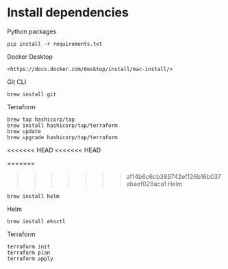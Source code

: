 # Install dependencies

Python packages

```
pip install -r requirements.txt
```

Docker Desktop

```
<https://docs.docker.com/desktop/install/mac-install/>
```

Git CLI

```
brew install git
```

Terraform

```
brew tap hashicorp/tap
brew install hashicorp/tap/terraform
brew update
brew upgrade hashicorp/tap/terraform
```

<<<<<<< HEAD
<<<<<<< HEAD

=======
>>>>>>> af14b6c6cb389742ef126b16b037abaef029aca1
Helm

```
brew install helm
```

Helm

```
brew install eksctl
```

Terraform

```
terraform init
terraform plan
terraform apply
```
